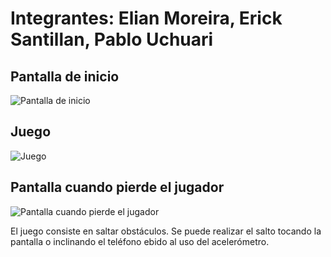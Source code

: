 # Integrantes: Elian Moreira, Erick Santillan, Pablo Uchuari

## Pantalla de inicio
![Pantalla de inicio](https://github.com/Elian027/GameLibgdx/blob/main/assets/117754199/d3dcc01c-d428-43ec-a01e-aa3284c2e106.png)

## Juego
![Juego](https://github.com/Elian027/GameLibgdx/blob/main/assets/117754199/29d34fed-adef-4182-a767-05d9db96d1e2.png)

## Pantalla cuando pierde el jugador
![Pantalla cuando pierde el jugador](https://github.com/Elian027/GameLibgdx/blob/main/assets/117754199/0130bc1c-1c85-4c83-b5ec-19e3d2e6563e.png)

El juego consiste en saltar obstáculos. Se puede realizar el salto tocando la pantalla o inclinando el teléfono ebido al uso del acelerómetro.
